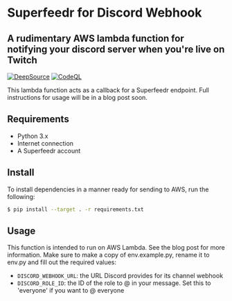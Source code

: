 # Superfeedr for Discord Webhook
## A rudimentary AWS lambda function for notifying your discord server when you're live on Twitch

[![DeepSource](https://deepsource.io/gh/dylmye/superfeedr-discord.svg/?label=active+issues)](https://deepsource.io/gh/dylmye/superfeedr-discord/?ref=repository-badge) [![CodeQL](https://github.com/dylmye/superfeedr-discord/actions/workflows/codeql-analysis.yml/badge.svg?branch=main)](https://github.com/dylmye/superfeedr-discord/actions/workflows/codeql-analysis.yml)

This lambda function acts as a callback for a Superfeedr endpoint. Full instructions for usage will be in a blog post soon.

## Requirements

* Python 3.x
* Internet connection
* A Superfeedr account

## Install

To install dependencies in a manner ready for sending to AWS, run the following:
``` bash
$ pip install --target . -r requirements.txt
```

## Usage

This function is intended to run on AWS Lambda. See the blog post for more information.
Make sure to make a copy of env.example.py, rename it to env.py and fill out the required values:

* `DISCORD_WEBHOOK_URL`: the URL Discord provides for its channel webhook
* `DISCORD_ROLE_ID`: the ID of the role to @ in your message. Set this to 'everyone' if you want to @ everyone
